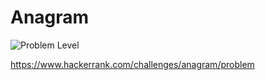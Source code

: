 # Anagram
![Problem Level](https://img.shields.io/badge/Problem--Level-Easy-green)

<https://www.hackerrank.com/challenges/anagram/problem>
